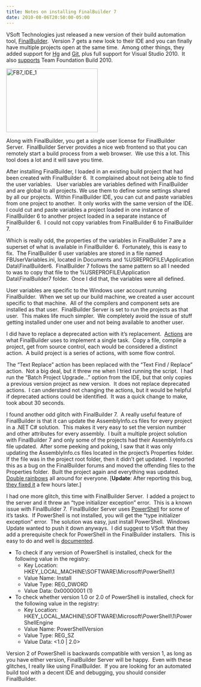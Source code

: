 ```yaml
---
title: Notes on installing FinalBuilder 7
date: 2010-08-06T20:50:00-05:00
---
```

VSoft Technologies just released a new version of their build automation tool, [FinalBuilder](http://www.finalbuilder.com/home.aspx).  Version 7 gets a new look to their IDE and you can finally have multiple projects open at the same time.  Among other things, they added support for [Hg](http://mercurial.selenic.com/) and [Git](http://git-scm.com/), plus full support for Visual Studio 2010.  It also [supports](http://www.finalbuilder.com/articles.aspx?ID=38) Team Foundation Build 2010.

[<img loading="lazy" title="FB7_IDE_1" height="170" alt="FB7_IDE_1" src="https://i2.wp.com/lh5.ggpht.com/_natoSxTaPFU/TFx1kkdOBmI/AAAAAAAAAds/OnVHMufQ0w0/FB7_IDE_1_thumb2.png?resize=244%2C170" width="244" border="0"  />](https://i1.wp.com/lh3.ggpht.com/_natoSxTaPFU/TFx1kDpq1iI/AAAAAAAAAdo/IBVA4EJUSG8/s1600-h/FB7_IDE_14.png) 

Along with FinalBuilder, you get a single user license for FinalBuilder Server.  FinalBuilder Server provides a nice web frontend so that you can remotely start a build process from a web browser.  We use this a lot. This tool does a lot and it will save you time.

After installing FinalBuilder, I loaded in an existing build project that had been created with FinalBuilder 6.  It complained about not being able to find the user variables.   User variables are variables defined with FinalBuilder and are global to all projects. We use them to define some settings shared by all our projects.  Within FinalBuilder IDE, you can cut and paste variables from one project to another.  It only works with the same version of the IDE.  I could cut and paste variables a project loaded in one instance of FinalBuilder 6 to another project loaded in a separate instance of FinalBuilder 6.  I could not copy variables from FinalBuilder 6 to FinalBuilder 7.  

Which is really odd, the properties of the variables in FinalBuilder 7 are a superset of what is available in FinalBuilder 6.  Fortunately, this is easy to fix.  The FinalBuilder 6 user variables are stored in a file named FBUserVariables.ini, located in Documents and %USREPROFILE\Application Data\FinalBuilder6.  FinalBuilder 7 follows the same pattern so all I needed to was to copy that file to the %USREPROFILE\Application Data\FinalBuilder7 folder.  Once I did that, the variables were all defined.

User variables are specific to the Windows user account running FinalBuilder.  When we set up our build machine, we created a user account specific to that machine.  All of the compilers and component sets are installed as that user.  FinalBuilder Server is set to run the projects as that user.  This makes life much simpler.  We completely avoid the issue of stuff getting installed under one user and not being available to another user.

I did have to replace a deprecated action with it’s replacement.  [Actions](http://help.finalbuilder.com/Index.htm?actionsreference.htm) are what FinalBuilder uses to implement a single task.  Copy a file, compile a project, get from source control, each would be considered a distinct action.  A build project is a series of actions, with some flow control.

The “Text Replace” action has been replaced with the “Text Find / Replace” action.  Not a big deal, but it threw me when I tried running the script.  I had run the “Batch Project Upgrade…” option from the IDE, but that only copies a previous version project as new version.  It does not replace deprecated actions.  I can understand not changing the actions, but it would be helpful if deprecated actions could be identified.  It was a quick change to make, took about 30 seconds.

I found another odd glitch with FinalBuilder 7.  A really useful feature of FinalBuilder is that it can update the AssemblyInfo.cs files for every project in a .NET C# solution.  This makes it very easy to set the version number and other attributes for every assembly.  I built a multiple project solution with FinalBuilder 7 and only some of the projects had their AssemblyInfo.cs file updated.  After some peeking and poking, I saw that it was only updating the AssemblyInfo.cs files located in the project’s Properties folder.  If the file was in the project root folder, then it didn’t get updated.  I reported this as a bug on the FinalBuilder forums and moved the offending files to the Properties folder.  Built the project again and everything was updated.  [Double rainbows](http://www.motherofconfusion.com/2010/07/double-rainbow-guy-mariposa-youtube-celeb-goes-mainstream/) all around for everyone. [**Update**: After reporting this bug, [they fixed it](http://www.finalbuilder.com/forum.aspx?aft=10059) a few hours later.]

I had one more glitch, this time with FinalBuilder Server.  I added a project to the server and it threw an “type initializer exception” error.  This is a known issue with FinalBuilder 7.  FinalBuilder Server uses [PowerShell](http://www.microsoft.com/windowsserver2003/technologies/management/powershell/default.mspx) for some of it’s tasks.  If PowerShell is not installed, you will get the “type initializer exception” error.  The solution was easy, just install PowerShell.  Windows Update wanted to push it down anyways.  I did suggest to VSoft that they add a prerequisite check for PowerShell in the FinalBuilder installers.  This is easy to do and well is [documented](http://blogs.msdn.com/b/powershell/archive/2009/06/25/detection-logic-poweshell-installation.aspx).  

  * To check if any version of PowerShell is installed, check for the following value in the registry: 
      * Key Location: HKEY\_LOCAL\_MACHINE\SOFTWARE\Microsoft\PowerShell\1 
      * Value Name: Install 
      * Value Type: REG_DWORD 
      * Value Data: 0x00000001 (1)
  * To check whether version 1.0 or 2.0 of PowerShell is installed, check for the following value in the registry: 
      * Key Location: HKEY\_LOCAL\_MACHINE\SOFTWARE\Microsoft\PowerShell\1\PowerShellEngine 
      * Value Name: PowerShellVersion 
      * Value Type: REG_SZ 
      * Value Data: <1.0 | 2.0> 

Version 2 of PowerShell is backwards compatible with version 1, as long as you have either version, FinalBuilder Server will be happy.  Even with these glitches, I really like using FinalBuilder.  If you are looking for an automated build tool with a decent IDE and debugging, you should consider FinalBuilder.
